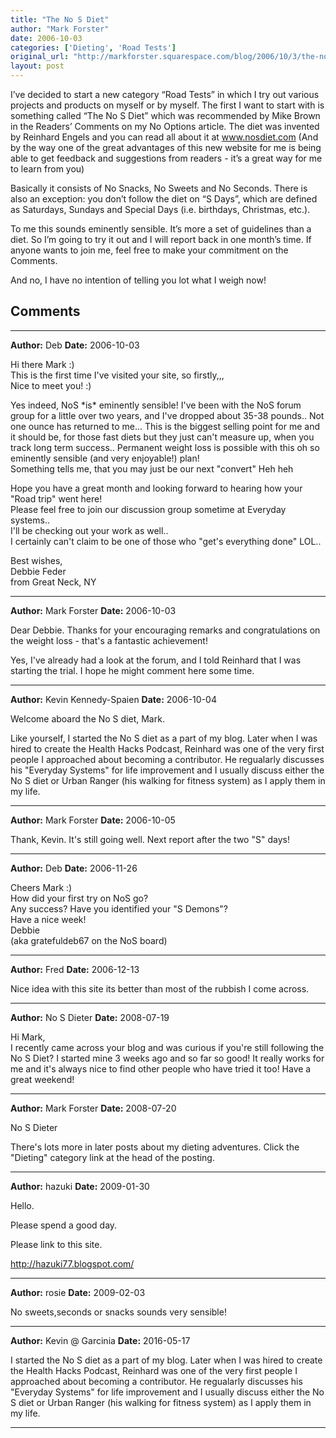 ```yaml
---
title: "The No S Diet"
author: "Mark Forster"
date: 2006-10-03
categories: ['Dieting', 'Road Tests']
original_url: "http://markforster.squarespace.com/blog/2006/10/3/the-no-s-diet.html"
layout: post
---
```


I’ve decided to start a new category “Road Tests” in which I try out various projects and products on myself or by myself. The first I want to start with is something called “The No S Diet” which was recommended by Mike Brown in the Readers’ Comments on my No Options article. The diet was invented by Reinhard Engels and you can read all about it at www.nosdiet.com (And by the way one of the great advantages of this new website for me is being able to get feedback and suggestions from readers - it’s a great way for me to learn from you)

Basically it consists of No Snacks, No Sweets and No Seconds. There is also an exception: you don’t follow the diet on “S Days”, which are defined as Saturdays, Sundays and Special Days (i.e. birthdays, Christmas, etc.).

To me this sounds eminently sensible. It’s more a set of guidelines than a diet. So I’m going to try it out and I will report back in one month’s time. If anyone wants to join me, feel free to make your commitment on the Comments.

And no, I have no intention of telling you lot what I weigh now!


## Comments

---

**Author:** Deb
**Date:** 2006-10-03

Hi there Mark :)  
This is the first time I've visited your site, so firstly,,,  
Nice to meet you! :)  
  
Yes indeed, NoS \*is\* eminently sensible! I've been with the NoS forum group for a little over two years, and I've dropped about 35-38 pounds.. Not one ounce has returned to me... This is the biggest selling point for me and it should be, for those fast diets but they just can't measure up, when you track long term success.. Permanent weight loss is possible with this oh so eminently sensible (and very enjoyable!) plan!  
Something tells me, that you may just be our next "convert" Heh heh   
  
Hope you have a great month and looking forward to hearing how your "Road trip" went here!  
Please feel free to join our discussion group sometime at Everyday systems..  
I'll be checking out your work as well..  
I certainly can't claim to be one of those who "get's everything done" LOL..  
  
Best wishes,  
Debbie Feder  
from Great Neck, NY

---

**Author:** Mark Forster
**Date:** 2006-10-03

Dear Debbie. Thanks for your encouraging remarks and congratulations on the weight loss - that's a fantastic achievement!   
  
Yes, I've already had a look at the forum, and I told Reinhard that I was starting the trial. I hope he might comment here some time.

---

**Author:** Kevin Kennedy-Spaien
**Date:** 2006-10-04

Welcome aboard the No S diet, Mark.  
  
Like yourself, I started the No S diet as a part of my blog. Later when I was hired to create the Health Hacks Podcast, Reinhard was one of the very first people I approached about becoming a contributor. He regualarly discusses his "Everyday Systems" for life improvement and I usually discuss either the No S diet or Urban Ranger (his walking for fitness system) as I apply them in my life.

---

**Author:** Mark Forster
**Date:** 2006-10-05

Thank, Kevin. It's still going well. Next report after the two "S" days!

---

**Author:** Deb
**Date:** 2006-11-26

Cheers Mark :)  
How did your first try on NoS go?  
Any success? Have you identified your "S Demons"?  
Have a nice week!  
Debbie   
(aka gratefuldeb67 on the NoS board)

---

**Author:** Fred
**Date:** 2006-12-13

Nice idea with this site its better than most of the rubbish I come across.

---

**Author:** No S Dieter
**Date:** 2008-07-19

Hi Mark,  
I recently came across your blog and was curious if you're still following the No S Diet? I started mine 3 weeks ago and so far so good! It really works for me and it's always nice to find other people who have tried it too! Have a great weekend!

---

**Author:** Mark Forster
**Date:** 2008-07-20

No S Dieter  
  
There's lots more in later posts about my dieting adventures. Click the "Dieting" category link at the head of the posting.

---

**Author:** hazuki
**Date:** 2009-01-30

Hello.   
  
Please spend a good day.   
  
Please link to this site.   
  
<http://hazuki77.blogspot.com/>

---

**Author:** rosie
**Date:** 2009-02-03

No sweets,seconds or snacks sounds very sensible!

---

**Author:** Kevin @ Garcinia
**Date:** 2016-05-17

I started the No S diet as a part of my blog. Later when I was hired to create the Health Hacks Podcast, Reinhard was one of the very first people I approached about becoming a contributor. He regualarly discusses his "Everyday Systems" for life improvement and I usually discuss either the No S diet or Urban Ranger (his walking for fitness system) as I apply them in my life.

---
